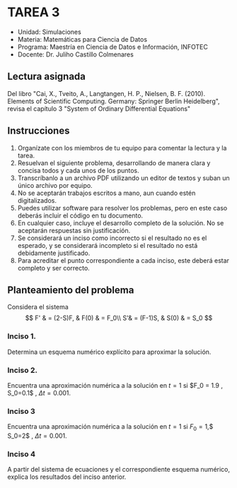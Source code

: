 # TAREA 3

* Unidad: Simulaciones
* Materia: Matemáticas para Ciencia de Datos
* Programa: Maestría en Ciencia de Datos e Información, INFOTEC
* Docente:  Dr. Juliho Castillo Colmenares

## Lectura asignada

Del libro "Cai, X., Tveito, A., Langtangen, H. P., Nielsen, B. F. (2010). Elements of Scientific Computing. Germany: Springer Berlin Heidelberg", revisa el capítulo 3 "System of Ordinary Differential Equations"

## Instrucciones

1. Organízate con los miembros de tu equipo para comentar la lectura y la tarea.
2. Resuelvan el siguiente problema, desarrollando de manera clara y concisa todos y cada unos de los puntos.
3. Transcríbanlo a un archivo PDF utilizando un editor de textos y suban un único archivo por equipo. 
4. No se aceptarán trabajos escritos a mano, aun cuando estén digitalizados. 
5. Puedes utilizar software para resolver los problemas, pero en este caso deberás incluir el código en tu documento.
6. En cualquier caso, incluye el desarrollo completo de la solución. No se aceptarán respuestas sin justificación. 
7. Se considerará un inciso como incorrecto si el resultado no es el esperado, y se considerará incompleto si el resultado no está debidamente justificado.
8. Para acreditar el punto correspondiente a cada inciso, este deberá estar completo y ser correcto.

## Planteamiento del problema

Considera el sistema
$$
F' & = (2-S)F, & F(0) & = F_0\\
S'& = (F-1)S, & S(0) & = S_0
$$

### Inciso 1. 
Determina un esquema numérico explícito para aproximar la solución.

### Inciso 2. 
Encuentra una aproximación numérica a la solución en $t=1$ si $F_0 = 1.9 $,$ S_0=0.1$ , $\Delta t = 0.001.$

### Inciso 3

Encuentra una aproximación numérica a la solución en $t=1$ si $F_0 = 1$,$ S_0=2$ , $\Delta t = 0.001.$

### Inciso 4

A partir del sistema de ecuaciones y el correspondiente esquema numérico, explica los resultados del inciso anterior.